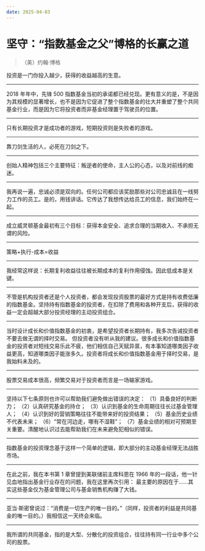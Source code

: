 ```yaml
---
date: 2025-04-03
---
```


# 坚守：“指数基金之父”博格的长赢之道

> （美）约翰·博格

投资是一门你投入越少，获得的收益越高的生意。

---

2018 年年中，先锋 500 指数基金当初的承诺都已经兑现。更有意义的是，不是因为其规模的显著增长，也不是因为它促进了整个指数基金的壮大并重塑了整个共同基金行业，而是因为它将投资者而非基金经理置于驾驶员的位置。

---

只有长期投资才是成功者的游戏，短期投资则是失败者的游戏。

---

靠刀剑生活的人，必死在刀剑之下。

---

创始人精神包括三个主要特征：叛逆者的使命，主人公的心态，以及对前线的痴迷。

---

我再说一遍，忠诚必须是双向的。任何公司都应该奖励那些对公司忠诚且在一线努力工作的员工。是的，用钱讲话。它传达了我想传达给员工的信息，我们始终在一起。

---

成立威灵顿基金最初有三个目标：获得本金安全、追求合理的当期收入、不承担无谓的风险。

---

策略+执行-成本=收益

---

我经常这样说：长期复利收益往往被长期成本的复利作用侵蚀。因此低成本是关键。

---

不管是机构投资者还是个人投资者，都会发现投资股票的最好方式是持有收费低廉的指数基金。坚持持有指数基金的投资者，在扣除了费用和各种开支后，获得的收益一定会超越大部分投资经理的主动投资组合。

---

当时设计成长和价值指数基金的初衷，是希望投资者长期持有，我多次告诫投资者不要去做无谓的择时交易。
但投资者没有听从我的建议。很多成长和价值指数基金的投资者对短线交易乐此不疲，他们相信自己天赋异禀，有本事知道哪类因子收益更高，知道哪类因子能涨多久。投资者将成长和价值指数基金用于择时交易，是我始料未及的。

---

股票交易成本很高，频繁交易对于投资者而言是一场输家游戏。

---

坚持以下七条原则也许可以帮助我们避免做出错误的决定：
（1）具备良好的判断力；
（2）认真研究基金的持仓；
（3）认识到基金的生命周期往往长过基金管理人；
（4）认识到好的营销策略往往不能带来好的投资结果；
（5）基金历史业绩不代表未来；
（6）“常在河边走，哪有不湿鞋”；
（7）基金业绩的相对可预期至关重要。清醒地认识过去能帮助我们在未来避免犯相似的错误。

---

指数基金的投资理念基于这样一个简单的逻辑，即大部分的主动基金经理无法战胜市场。

---

在此之前，我在本书第 1 章曾提到美联储前主席科恩在 1966 年的一段话，他一针见血地指出基金行业存在的问题，我在这里再次引用：
最主要的原因在于……其实这些基金仅为基金管理公司与基金销售机构赚了大钱。

---

亚当·斯密曾说过：“消费是一切生产的唯一目的。”（同样，投资者的利益是共同基金的唯一目的。）我相信这一天终会来临。

---

我所谓的共同基金，指的是大型、分散化的投资组合，往往持有同一行业中多个公司的股票。
